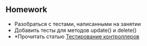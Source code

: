 ## Homework

- Разобраться с тестами, написанными на занятии
- Добавить тесты для методов update() и delete()
- *Прочитать статью [Тестирование контроллеров](https://sysout.ru/testirovanie-kontrollerov-s-pomoshhyu-mockmvc/)
